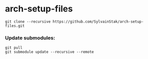 # arch-setup-files


```
git clone --recursive https://github.com/SylvainStak/arch-setup-files.git
```

### Update submodules:
```
git pull
git submodule update --recursive --remote
```
